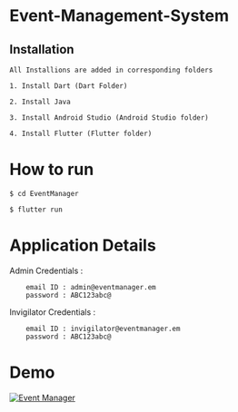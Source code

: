 # Event-Management-System


## Installation

```
All Installions are added in corresponding folders 

1. Install Dart (Dart Folder)

2. Install Java 

3. Install Android Studio (Android Studio folder)

4. Install Flutter (Flutter folder)
```


# How to run

```
$ cd EventManager

$ flutter run
```

# Application Details

Admin Credentials : 


```
    email ID : admin@eventmanager.em 
    password : ABC123abc@
```

Invigilator Credentials : 

```
    email ID : invigilator@eventmanager.em 
    password : ABC123abc@
```

# Demo

[![Event Manager](https://img.youtube.com/vi/iNFGklaTlFo/0.jpg)](https://www.youtube.com/watch?v=iNFGklaTlFo)
